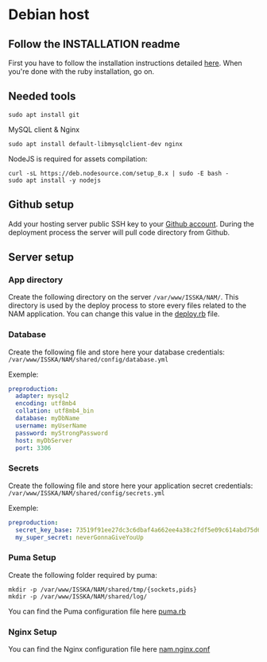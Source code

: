 # Debian host

## Follow the INSTALLATION readme
First you have to follow the installation instructions detailed [here](INSTALLATION.md).
When you're done with the ruby installation, go on.

## Needed tools

```shell
sudo apt install git
```

MySQL client & Nginx
```shell
sudo apt install default-libmysqlclient-dev nginx
```

NodeJS is required for assets compilation:
```shell
curl -sL https://deb.nodesource.com/setup_8.x | sudo -E bash -
sudo apt install -y nodejs
```

## Github setup
Add your hosting server public SSH key to your [Github account](https://github.com/settings/keys).
During the deployment process the server will pull code directory from Github.

## Server setup

### App directory
Create the following directory on the server
`/var/www/ISSKA/NAM/`. This directory is used by the deploy process to store every files related to the NAM application.
You can change this value in the [deploy.rb](config/deploy.rb) file.

### Database
Create the following file and store here your database credentials: `/var/www/ISSKA/NAM/shared/config/database.yml`

Exemple:
```YAML
preproduction:
  adapter: mysql2
  encoding: utf8mb4
  collation: utf8mb4_bin
  database: myDbName
  username: myUserName
  password: myStrongPassword
  host: myDbServer
  port: 3306
```

### Secrets

Create the following file and store here your application secret credentials: `/var/www/ISSKA/NAM/shared/config/secrets.yml`

Exemple:
```YAML
preproduction:
  secret_key_base: 73519f91ee27dc3c6dbaf4a662ee4a38c2fdf5e09c614abd75d6343f3002966f2e184b91aef25a61d177031e40d6828baebbcbb18132fac4585acac83e2e8a37
  my_super_secret: neverGonnaGiveYouUp
```

### Puma Setup

Create the following folder required by puma:
```shell
mkdir -p /var/www/ISSKA/NAM/shared/tmp/{sockets,pids}
mkdir -p /var/www/ISSKA/NAM/shared/log/
```

You can find the Puma configuration file here [puma.rb](config/puma.rb)

### Nginx Setup

You can find the Nginx configuration file here [nam.nginx.conf](config/dev.nam.isska.ch.nginx)
